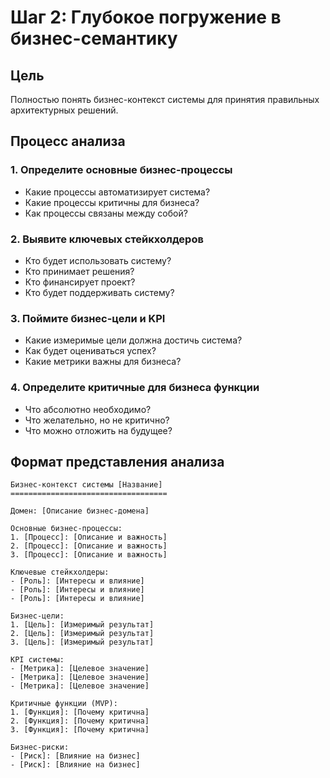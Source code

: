 # Шаг 2: Глубокое погружение в бизнес-семантику

## Цель
Полностью понять бизнес-контекст системы для принятия правильных архитектурных решений.

## Процесс анализа

### 1. Определите основные бизнес-процессы
- Какие процессы автоматизирует система?
- Какие процессы критичны для бизнеса?
- Как процессы связаны между собой?

### 2. Выявите ключевых стейкхолдеров
- Кто будет использовать систему?
- Кто принимает решения?
- Кто финансирует проект?
- Кто будет поддерживать систему?

### 3. Поймите бизнес-цели и KPI
- Какие измеримые цели должна достичь система?
- Как будет оцениваться успех?
- Какие метрики важны для бизнеса?

### 4. Определите критичные для бизнеса функции
- Что абсолютно необходимо?
- Что желательно, но не критично?
- Что можно отложить на будущее?

## Формат представления анализа

```
Бизнес-контекст системы [Название]
===================================

Домен: [Описание бизнес-домена]

Основные бизнес-процессы:
1. [Процесс]: [Описание и важность]
2. [Процесс]: [Описание и важность]
3. [Процесс]: [Описание и важность]

Ключевые стейкхолдеры:
- [Роль]: [Интересы и влияние]
- [Роль]: [Интересы и влияние]
- [Роль]: [Интересы и влияние]

Бизнес-цели:
1. [Цель]: [Измеримый результат]
2. [Цель]: [Измеримый результат]
3. [Цель]: [Измеримый результат]

KPI системы:
- [Метрика]: [Целевое значение]
- [Метрика]: [Целевое значение]
- [Метрика]: [Целевое значение]

Критичные функции (MVP):
1. [Функция]: [Почему критична]
2. [Функция]: [Почему критична]
3. [Функция]: [Почему критична]

Бизнес-риски:
- [Риск]: [Влияние на бизнес]
- [Риск]: [Влияние на бизнес]
```